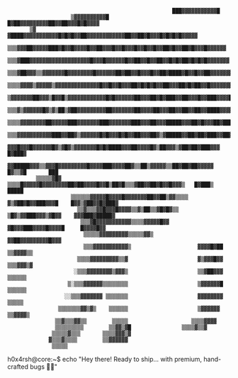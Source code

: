                                                                                                     
                                                                                                    
                                                                                                    
                                                        ███▓▓▓▓▓▓▓▓▓▓▓█                             
                        ▒▓▓▓▓▓▓▓▓▓▓█           █▓██▓▓▓▓▓▓▓▓▓██▓▓██▓▓▓█▓█▓▓▓▓                        
           ▒▓     ▓████▓▓▓▓▓▓▓▓▓▓▓█▓█▓█▓▓██▓▓▓▓▓▓▓▓▓▓▓▓██▓▓██▓█▓▓▓█▓█▓█▓█▓▓▓▓▓                      
           ▒▒▒▓▓▓██▓▓▓▓▓███▓█▓▓█▓▓▓▓█▓▓██▓▓▓█▓▓█▓▓▓█▓▓█▓▓█▓▓██▓█▓▓██▓█▓▓▓█▓▓▓▓▓▓                    
           ▒▒▒▓███▓▓▓▓▓▓▓▓▓▓▓▓▓▓▓▓▓▓▓█▓▓▓█▓▓▓▓▓▓█▓▓██▓▓█▓▓██▓▓█▓█▓██▓█▓█▓█▓▓▓▓▓▓▓                   
           ▒▒▒▓██▓▓▓▒▒▓▓▓▓▓▓▓█▓▓▓▓▓▓▓▓█▓▓▓▓▓▓██▓██▓▓█▓▓▓█▓▓██▓████▓█▓▓█▓▓██▓▓▓▓▓▓▓                  
          ▒▒▒▒▓▓▓▓▒▓▓▓▓▓▒▓▓▓▓▓▓▓▓▓▓▓▓▓▓█▓▓█▓▓█▓▓▓██▓█▓█▓█▓▓██▓▓▓██▓█▓██▓▓█▓▓▓▓▓▓▓▓▓                 
         ▒▓▓▓▓▓▓▓██▓▓▓▒█▓▓█▒▓▓▓▓▓▓▓▓▓▓▓▓█▓█▓▓▓▓▓▓██▓▓▓██▓█▓███▓▓██▓▓▓█▓▓███▓▓▓▓██▓▓                 
         ▒▒▒▓▒▓▓▓▓▓▓█▓▒▓▒██▒▓██▓▓▓▓▓▓▓▓▓██▓▓▓▓▓▓▓██▓▓▓▓██▓▓▓██▓▓██▓▓██▓▓████▓▓▓▓▓▓▓▓                
          ▒▒▒▒▓▓▓▓▓▓▓▓██▓▓▓▓▓███▓▓▓▓▓▓▓███▓▓▓▓▓▓▓███▓▓▓██▓▓▓█████▓▓▓██▓█▓▓▓██▓█████▓                
          ▒▒▒▓▓▓▓▓▓▓▓▓▓▓███▓▓██▓▒▓▓▓▓▓▓█▓█▓▓▓█▓█▓▓██▓▓▓██▓▒▓█████▓▓██▓██▓███▓▓██▓▒▓█▓               
           ▓▓▓█▓▓▓█▓▓▓▓▓▓█▓▒▓█▓▒▓▓▓▓▓▓▓█▓█▓████▓▓▓██▓▓▓▓█▓▒██▓▓▓▒▓██▓██▓███▓▓▓ █▓███▓               
             ▓▓█████▓▓▓▒▒▓▓▓█▓▓▓▓▓▓▓▓▓█▓▓▓▓███▓▓▓▓██▓▒▒██▒▓▓▓▓▓▒▒██▓██▓██▓▓▓▓▓  █▓▒▒▓█       ███    
             ▒▒▒▒▒▓█▓ ▒▒▒▒█▓▓▓▓▓█▓▓▓▓▓▓▓▓██▓██▓▓▓▓█▓▓█▒██▓█▒▒▒▓██▓▓██▓█▓▓█▓▓▓▒   █▓███▒     █████   
                        ▒▒▒▒▒▒▓▓▓▓▓█▓▓▓▓█▓▓▓▓▓▓▓██▓▓██▒▓▓▒▒▒▒ ▓▒▓██▓█▓▓███▓▓▓█    █▓▓▒▓██▓▓█▓███▓   
                          ▒▒▓▒▒▒▓▓█▓▓▓█▓▓▓▓▒▒▓▒██▒▒▓█▓█▓▒▒    ▒█▓▒▓▓███▓▓▓▒▓█▓▓    ▓▓▓███▓█████▓    
                           ▒▒▒▓█▓▓▓▓▓▓▓▓▓▓▓▒▒▒▒▓▓▓▓▓█▓▓        ▓█▓▓▓███▓▓▓▓█▓▓▓▓█     █▓▓▓▓█▓▓      
                            ▒▒▒▒▒▓▓▓▓▓▓▓▓▓▒▒▒▒▒▓▓▒              ▓▓██▓▓▓▓▓▓▓▓▓█▓▓▓                   
                            ▒▒▒▓▓▓▓▓▓▓▓▓▓▓▒                     ▓▓▓▓█▓██  ▒▒▓▓▓▓▒▒                  
                          ▒▒▒▒▓▓▓▓▓▓▓▓▓▒▒▓                      ▓▒▓▓▓█▓▓   ▒▒▒▓▓▓▒▓                 
                         ░▒▒▒▓▓▓▓▓▓▓▓▒▓▓▓▒                      ▒▒▓██▓▓▓     ▒▒▒▒▒▒                 
                       ▒░▒▒▒▓▓▓▓▓▓▒▒▒▒▒▒▒▒                      ▒▓▓▓▓▓▓█      ▒▒▒▒▒▒                
                      ░░▒▒▒▓▓▓▓▓▓▓ ▒▒▒▒▒▒▒                      ▓▓▓▓▓▓▓▓       ▒▒▒▒▒                
                    ▒▒▒▒▒▒▒▓▓▒▓▒    ▒▒▒▒▒▒                      ▒▓▓▓▓▓▓      ▒▒▓▓▓▓▒                
                   ▒▒▓▒▒▒▓▓▒▒        ▒▒▒▒▒                    ▒▒▒▒▓▓▓▓                              
                   ▒▒▒▒▒▒▒▒▒        ▒▒▓▓▒▓█                ▒▒▒▒▓▒▒▓                                 
                  ▒▒▒▒▒▓▒▒▒       ▒▒▒▒▓▓▓▒▓                                                         
                 ▓▒▒▒▓▒▒▒▒        ▒▒▓▓▓▓▓▓                                                          
                  ▒▒▒▒▒                                                                             
                                                                                                     
h0x4rsh@core:~$ echo "Hey there! Ready to ship... with premium, hand-crafted bugs 🐛🚀"
